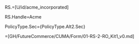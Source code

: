 RS.=[U/id/acme_incorporated]

RS.Handle=Acme

PolicyType.Sec={PolicyType.Alt2.Sec}

=[GH/FutureCommerce/CUMA/Form/01-RS-2-RO_Kit1_v0.md]